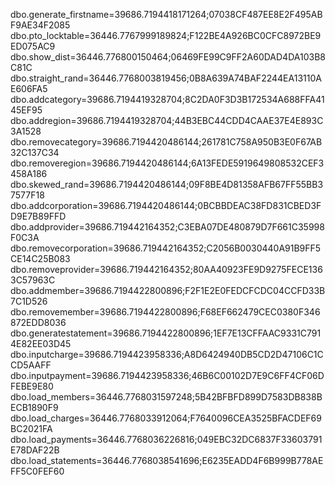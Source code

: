 dbo.generate_firstname=39686.7194418171264;07038CF487EE8E2F495ABF9AE34F2085
dbo.pto_locktable=36446.7767999189824;F122BE4A926BC0CFC8972BE9ED075AC9
dbo.show_dist=36446.776800150464;06469FE99C9FF2A60DAD4DA103B8C81C
dbo.straight_rand=36446.7768003819456;0B8A639A74BAF2244EA13110AE606FA5
dbo.addcategory=39686.7194419328704;8C2DA0F3D3B172534A688FFA4145EF95
dbo.addregion=39686.7194419328704;44B3EBC44CDD4CAAE37E4E893C3A1528
dbo.removecategory=39686.7194420486144;261781C758A950B3E0F67AB32C137C34
dbo.removeregion=39686.7194420486144;6A13FEDE5919649808532CEF3458A186
dbo.skewed_rand=39686.7194420486144;09F8BE4D81358AFB67FF55BB37577F18
dbo.addcorporation=39686.7194420486144;0BCBBDEAC38FD831CBED3FD9E7B89FFD
dbo.addprovider=39686.719442164352;C3EBA07DE480879D7F661C35998F0C3A
dbo.removecorporation=39686.719442164352;C2056B0030440A91B9FF5CE14C25B083
dbo.removeprovider=39686.719442164352;80AA40923FE9D9275FECE1363C57963C
dbo.addmember=39686.7194422800896;F2F1E2E0FEDCFCDC04CCFD33B7C1D526
dbo.removemember=39686.7194422800896;F68EF662479CEC0380F346872EDD8036
dbo.generatestatement=39686.7194422800896;1EF7E13CFFAAC9331C7914E82EE03D45
dbo.inputcharge=39686.7194423958336;A8D6424940DB5CD2D47106C1CCD5AAFF
dbo.inputpayment=39686.7194423958336;46B6C00102D7E9C6FF4CF06DFEBE9E80
dbo.load_members=36446.7768031597248;5B42BFBFD899D7583DB838BECB1890F9
dbo.load_charges=36446.7768033912064;F7640096CEA3525BFACDEF69BC2021FA
dbo.load_payments=36446.7768036226816;049EBC32DC6837F33603791E78DAF22B
dbo.load_statements=36446.7768038541696;E6235EADD4F6B999B778AEFF5C0FEF60
